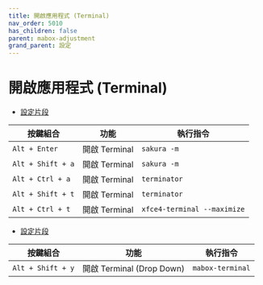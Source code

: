 ```yaml
---
title: 開啟應用程式 (Terminal)
nav_order: 5010
has_children: false
parent: mabox-adjustment
grand_parent: 設定
---
```



# 開啟應用程式 (Terminal)

* [設定片段](https://github.com/samwhelp/mabox-adjustment/tree/main/project/mabox-adjustment-core/mabox-adjustment/asset/overlay/etc/skel/.config/openbox/helper/share/gen/openbox-gen-rc/Section/Keybind/ApplicationLaunchTerminal.php#L17-L109)


| 按鍵組合          | 功能         | 執行指令                     |
| ----------------- | ------------- | --------------------------- |
| `Alt + Enter`     | 開啟 Terminal | `sakura -m`                 |
| `Alt + Shift + a` | 開啟 Terminal | `sakura -m`                 |
| `Alt + Ctrl + a`  | 開啟 Terminal | `terminator` |
| `Alt + Shift + t` | 開啟 Terminal | `terminator`                     |
| `Alt + Ctrl + t`  | 開啟 Terminal | `xfce4-terminal --maximize`                     |


* [設定片段](https://github.com/samwhelp/mabox-adjustment/tree/main/project/mabox-adjustment-core/mabox-adjustment/asset/overlay/etc/skel/.config/openbox/helper/share/gen/openbox-gen-rc/Section/Keybind/ApplicationLaunchTerminal.php#L48-L52)


| 按鍵組合          | 功能                      | 執行指令                     |
| ----------------- | ------------------------- | ---------------------------- |
| `Alt + Shift + y` | 開啟 Terminal (Drop Down) | `mabox-terminal` |

